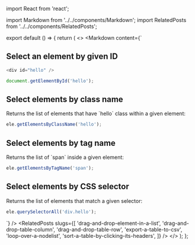import React from 'react';

import Markdown from '../../components/Markdown';
import RelatedPosts from '../../components/RelatedPosts';

export default () => {
    return (
<>
<Markdown
    content={`
## Select an element by given ID

~~~ javascript
<div id="hello" />

document.getElementById('hello');
~~~

## Select elements by class name

Returns the list of elements that have \`hello\` class within a given element:

~~~ javascript
ele.getElementsByClassName('hello');
~~~

## Select elements by tag name

Returns the list of \`span\` inside a given element:

~~~ javascript
ele.getElementsByTagName('span');
~~~

## Select elements by CSS selector

Returns the list of elements that match a given selector:

~~~ javascript
ele.querySelectorAll('div.hello');
~~~
`}
/>
<RelatedPosts
    slugs={[
        'drag-and-drop-element-in-a-list',
        'drag-and-drop-table-column',
        'drag-and-drop-table-row',
        'export-a-table-to-csv',
        'loop-over-a-nodelist',
        'sort-a-table-by-clicking-its-headers',
    ]}
/>
</>
    );
};
